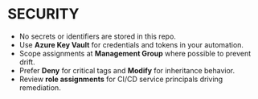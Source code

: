 # SECURITY

- No secrets or identifiers are stored in this repo.
- Use **Azure Key Vault** for credentials and tokens in your automation.
- Scope assignments at **Management Group** where possible to prevent drift.
- Prefer **Deny** for critical tags and **Modify** for inheritance behavior.
- Review **role assignments** for CI/CD service principals driving remediation.
